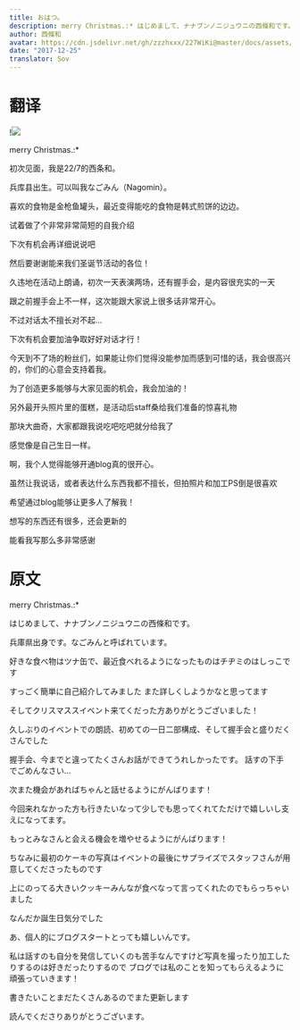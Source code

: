 ```yaml
---
title: おはつ。
description: merry Christmas.:* はじめまして、ナナブンノニジュウニの西條和です。 兵庫県出身です。なごみんと呼ばれています。 好きな食べ物はツ...
author: 西條和
avatar: https://cdn.jsdelivr.net/gh/zzzhxxx/227WiKi@master/docs/assets/photo/avatar/nagomi.jpg
date: "2017-12-25"
translator: Sov
---
```

# 翻译

!![](https://cdn.jsdelivr.net/gh/zzzhxxx/227WiKi-image@master/blog-image/image.3zncfzz8vug0.webp)

merry Christmas.:*

初次见面，我是22/7的西条和。

兵库县出生。可以叫我なごみん（Nagomin）。


喜欢的食物是金枪鱼罐头，最近变得能吃的食物是韩式煎饼的边边。

试着做了个非常非常简短的自我介绍

下次有机会再详细说说吧

然后要谢谢能来我们圣诞节活动的各位！

久违地在活动上朗诵，初次一天表演两场，还有握手会，是内容很充实的一天

跟之前握手会上不一样，这次能跟大家说上很多话非常开心。

不过对话太不擅长对不起...

下次有机会要加油争取好好对话才行！


今天到不了场的粉丝们，如果能让你们觉得没能参加而感到可惜的话，我会很高兴的，你们的心意会支持着我。

为了创造更多能够与大家见面的机会，我会加油的！

另外最开头照片里的蛋糕，是活动后staff桑给我们准备的惊喜礼物

那块大曲奇，大家都跟我说吃吧吃吧就分给我了

感觉像是自己生日一样。

啊，我个人觉得能够开通blog真的很开心。

虽然让我说话，或者表达什么东西我都不擅长，但拍照片和加工PS倒是很喜欢

希望通过blog能够让更多人了解我！

想写的东西还有很多，还会更新的

能看我写那么多非常感谢

# 原文


merry Christmas.:*

はじめまして、ナナブンノニジュウニの西條和です。

兵庫県出身です。なごみんと呼ばれています。

好きな食べ物はツナ缶で、最近食べれるようになったものはチヂミのはしっこです

すっごく簡単に自己紹介してみました
また詳しくしようかなと思ってます

そしてクリスマススイベント来てくだった方ありがとうございました！

久しぶりのイベントでの朗読、初めての一日二部構成、そして握手会と盛りだくさんでした

握手会、今までと違ってたくさんお話ができてうれしかったです。
話すの下手でごめんなさい…

次また機会があればちゃんと話せるようにがんばります！

今回来れなかった方も行きたいなって少しでも思ってくれてただけで嬉しいし支えになってます。

もっとみなさんと会える機会を増やせるようにがんばります！

ちなみに最初のケーキの写真はイベントの最後にサプライズでスタッフさんが用意してくださったものです

上にのってる大きいクッキーみんなが食べなって言ってくれたのでもらっちゃいました

なんだか誕生日気分でした

あ、個人的にブログスタートとっても嬉しいんです。

私は話すのも自分を発信していくのも苦手なんですけど写真を撮ったり加工したりするのは好きだったりするので
ブログでは私のことを知ってもらえるように頑張っていきます！

書きたいことまだたくさんあるのでまた更新します

読んでくださりありがとうございます。

